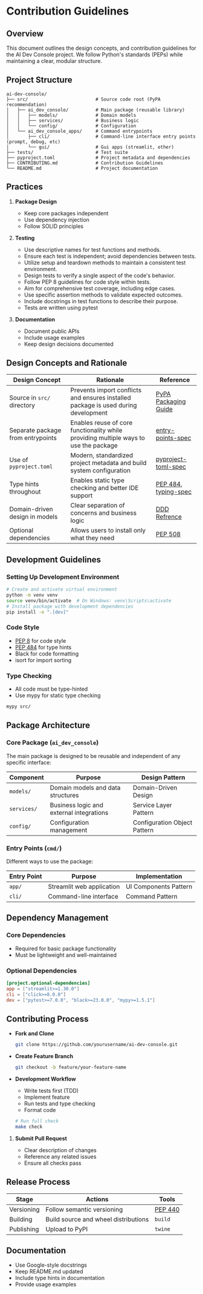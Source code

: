 # Contribution Guidelines

## Overview

This document outlines the design concepts, and contribution guidelines for the
AI Dev Console project. We follow Python's standards (PEPs) while maintaining a
clear, modular structure.

## Project Structure

```
ai-dev-console/
├── src/                         # Source code root (PyPA recommendation)
│   ├── ai_dev_console/          # Main package (reusable library)
│   │   ├── models/              # Domain models
│   │   ├── services/            # Business logic
│   │   └── config/              # Configuration
│   └── ai_dev_console_apps/     # Command entrypoints
│       ├── cli/                 # Command-line interface entry points (prompt, debug, etc)
│       └── gui/                 # Gui apps (streamlit, other)
├── tests/                       # Test suite
├── pyproject.toml               # Project metadata and dependencies
├── CONTRIBUTING.md              # Contribution Guidelines
└── README.md                    # Project documentation
```

## Practices

1. **Package Design**

   - Keep core packages independent
   - Use dependency injection
   - Follow SOLID principles

2. **Testing**

   - Use descriptive names for test functions and methods.
   - Ensure each test is independent; avoid dependencies between tests.
   - Utilize setup and teardown methods to maintain a consistent test
     environment.
   - Design tests to verify a single aspect of the code's behavior.
   - Follow PEP 8 guidelines for code style within tests.
   - Aim for comprehensive test coverage, including edge cases.
   - Use specific assertion methods to validate expected outcomes.
   - Include docstrings in test functions to describe their purpose.
   - Tests are written using pytest

3. **Documentation**

   - Document public APIs
   - Include usage examples
   - Keep design decisions documented

## Design Concepts and Rationale

| Design Concept                    | Rationale                                                                            | Reference                                                                                                        |
| --------------------------------- | ------------------------------------------------------------------------------------ | ---------------------------------------------------------------------------------------------------------------- |
| Source in `src/` directory        | Prevents import conflicts and ensures installed package is used during development   | [PyPA Packaging Guide](https://packaging.python.org/en/latest/tutorials/packaging-projects/)                     |
| Separate package from entrypoints | Enables reuse of core functionality while providing multiple ways to use the package | [entry-points-spec](https://packaging.python.org/en/latest/specifications/entry-points/)                         |
| Use of `pyproject.toml`           | Modern, standardized project metadata and build system configuration                 | [pyproject-toml-spec](https://packaging.python.org/en/latest/specifications/pyproject-toml/#pyproject-toml-spec) |
| Type hints throughout             | Enables static type checking and better IDE support                                  | [PEP 484](https://peps.python.org/pep-0484/), [typing-spec](https://typing.readthedocs.io/en/latest/spec/)       |
| Domain-driven design in models    | Clear separation of concerns and business logic                                      | [DDD Refrence](https://www.domainlanguage.com/wp-content/uploads/2016/05/DDD_Reference_2015-03.pdf)              |
| Optional dependencies             | Allows users to install only what they need                                          | [PEP 508](https://peps.python.org/pep-0508/)                                                                     |

## Development Guidelines

### Setting Up Development Environment

```sh
# Create and activate virtual environment
python -m venv venv
source venv/bin/activate  # On Windows: venv\Scripts\activate
# Install package with development dependencies
pip install -e ".[dev]"
```

### Code Style

- [PEP 8](https://peps.python.org/pep-0008/) for code style
- [PEP 484](https://peps.python.org/pep-0484/) for type hints
- Black for code formatting
- isort for import sorting

### Type Checking

- All code must be type-hinted
- Use mypy for static type checking

```sh
mypy src/
```

## Package Architecture

### Core Package (`ai_dev_console`)

The main package is designed to be reusable and independent of any specific
interface:

| Component   | Purpose                                  | Design Pattern               |
| ----------- | ---------------------------------------- | ---------------------------- |
| `models/`   | Domain models and data structures        | Domain-Driven Design         |
| `services/` | Business logic and external integrations | Service Layer Pattern        |
| `config/`   | Configuration management                 | Configuration Object Pattern |

### Entry Points (`cmd/`)

Different ways to use the package:

| Entry Point | Purpose                   | Implementation        |
| ----------- | ------------------------- | --------------------- |
| `app/`      | Streamlit web application | UI Components Pattern |
| `cli/`      | Command-line interface    | Command Pattern       |

## Dependency Management

### Core Dependencies

- Required for basic package functionality
- Must be lightweight and well-maintained

### Optional Dependencies

```toml
[project.optional-dependencies]
app = ["streamlit>=1.30.0"]
cli = ["click>=8.0.0"]
dev = ["pytest>=7.0.0", "black>=23.0.0", "mypy>=1.5.1"]
```

## Contributing Process

- **Fork and Clone**

  ```sh
  git clone https://github.com/yourusername/ai-dev-console.git
  ```

- **Create Feature Branch**

  ```sh
  git checkout -b feature/your-feature-name
  ```

- **Development Workflow**

  - Write tests first (TDD)
  - Implement feature
  - Run tests and type checking
  - Format code

  ```sh
  # Run full check
  make check
  ```

1. **Submit Pull Request**

   - Clear description of changes
   - Reference any related issues
   - Ensure all checks pass

## Release Process

| Stage      | Actions                              | Tools                                        |
| ---------- | ------------------------------------ | -------------------------------------------- |
| Versioning | Follow semantic versioning           | [PEP 440](https://peps.python.org/pep-0440/) |
| Building   | Build source and wheel distributions | `build`                                      |
| Publishing | Upload to PyPI                       | `twine`                                      |

## Documentation

- Use Google-style docstrings
- Keep README.md updated
- Include type hints in documentation
- Provide usage examples
